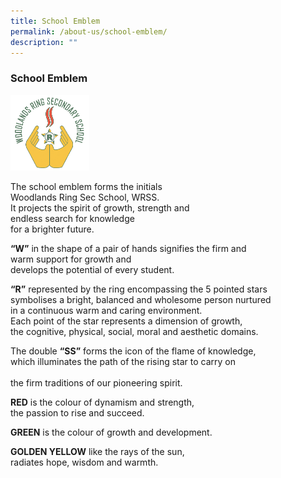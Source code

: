 ```yaml
---
title: School Emblem
permalink: /about-us/school-emblem/
description: ""
---
```

### **School Emblem**

<img src="/images/logo.gif" style="width:25%">

The school emblem forms the initials<br>
Woodlands Ring Sec School, WRSS.<br>
It projects the spirit of growth, strength and<br>
endless search for knowledge<br>
for a brighter future.

**“W”** in the shape of a pair of hands signifies the firm and<br>
warm support for growth and<br>
develops the potential of every student.

**“R”** represented by the ring encompassing the 5 pointed stars<br>
symbolises a bright, balanced and wholesome person nurtured<br>
in a continuous warm and caring environment.<br>
Each point of the star represents a dimension of growth,<br>
the cognitive, physical, social, moral and aesthetic domains.

The double **“SS”** forms the icon of the flame of knowledge,<br>
which illuminates the path of the rising star to carry on<br>  
the firm traditions of our pioneering spirit.

**RED** is the colour of dynamism and strength,<br>
the passion to rise and succeed.

**GREEN** is the colour of growth and development.

**GOLDEN YELLOW** like the rays of the sun,<br>
radiates hope, wisdom and warmth.
